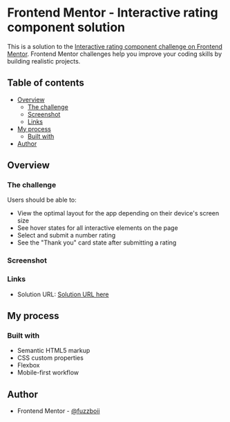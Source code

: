 # Frontend Mentor - Interactive rating component solution

This is a solution to the [Interactive rating component challenge on Frontend Mentor](https://www.frontendmentor.io/challenges/interactive-rating-component-koxpeBUmI). Frontend Mentor challenges help you improve your coding skills by building realistic projects. 

## Table of contents

- [Overview](#overview)
  - [The challenge](#the-challenge)
  - [Screenshot](#screenshot)
  - [Links](#links)
- [My process](#my-process)
  - [Built with](#built-with)
- [Author](#author)

## Overview

### The challenge

Users should be able to:

- View the optimal layout for the app depending on their device's screen size
- See hover states for all interactive elements on the page
- Select and submit a number rating
- See the "Thank you" card state after submitting a rating

### Screenshot


### Links

- Solution URL: [Solution URL here](https://aronsn.github.io/interactive-rating-component-main/)

## My process

### Built with

- Semantic HTML5 markup
- CSS custom properties
- Flexbox
- Mobile-first workflow

## Author

- Frontend Mentor - [@fuzzboii](https://www.frontendmentor.io/profile/fuzzboii)

